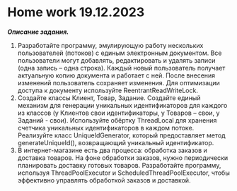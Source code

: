 # Home work 19.12.2023


***Описание задания.***

1) Разработайте программу, эмулирующую работу нескольких пользователей (потоков) с 
единым электронным документом. Все пользователи могут добавлять, редактировать и 
удалять записи (одна запись – одна строка). Каждый новый пользователь получает 
актуальную копию документа и работает с ней. После внесения изменений пользователь 
сохраняет изменения. Для оптимизации доступа к документу используйте ReentrantReadWriteLock.
2) Создайте классы Клиент, Товар, Задание. Создайте единый механизм для генерации уникальных 
идентификаторов для каждого из классов (у Клиентов свои идентификаторы, у Товаров – свои, 
у Заданий - свои). Используйте обёртку ThreadLocal для хранения счетчика уникальных идентификаторов 
в каждом потоке. Реализуйте класс UniqueIdGenerator, который предоставляет метод generateUniqueId(), 
возвращающий уникальный идентификатор.
3) В интернет-магазине есть два процесса: обработка заказов и доставка товаров. На фоне обработки 
заказов, нужно периодически планировать доставку готовых товаров. Разработайте программу, 
используя ThreadPoolExecutor и ScheduledThreadPoolExecutor, чтобы эффективно управлять обработкой 
заказов и доставкой.